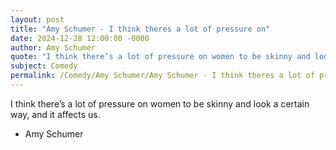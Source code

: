 ```yaml
---
layout: post
title: "Amy Schumer - I think theres a lot of pressure on"
date: 2024-12-28 12:00:00 -0000
author: Amy Schumer
quote: "I think there’s a lot of pressure on women to be skinny and look a certain way, and it affects us."
subject: Comedy
permalink: /Comedy/Amy Schumer/Amy Schumer - I think theres a lot of pressure on
---
```


I think there’s a lot of pressure on women to be skinny and look a certain way, and it affects us.

- Amy Schumer
